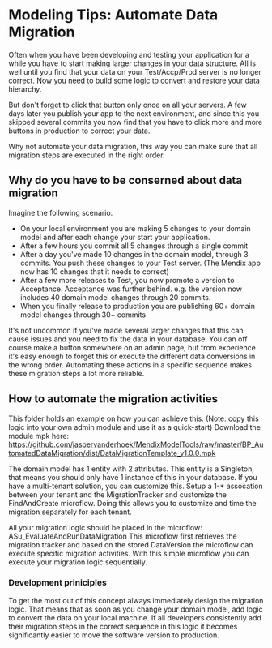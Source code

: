 # Modeling Tips: Automate Data Migration

Often when you have been developing and testing your application for a while you have to start making larger changes in your data structure. All is well until you find that your data on your Test/Accp/Prod server is no longer correct. 
Now you need to build some logic to convert and restore your data hierarchy. 

But don't forget to click that button only once on all your servers.
A few days later you publish your app to the next environment, and since this you skipped several commits you now find that you have to click more and more buttons in production to correct your data.


Why not automate your data migration, this way you can make sure that all migration steps are executed in the right order.

## Why do you have to be conserned about data migration
Imagine the following scenario. 
 * On your local environment you are making 5 changes to your domain model and after each change your start your application.
 * After a few hours you commit all 5 changes through a single commit
 * After a day you've made 10 changes in the domain model, through 3 commits. 
   You push these changes to your Test server.   (The Mendix app now has 10 changes that it needs to correct)
 * After a few more releases to Test, you now promote a version to Acceptance. 
   Acceptance was further behind. e.g. the version now includes 40 domain model changes through 20 commits. 
 * When you finally release to production you are publishing 60+ domain model changes through 30+ commits

It's not uncommon if you've made several larger changes that this can cause issues and you need to fix the data in your database. You can off course make a button somewhere on an admin page, but from experience it's easy enough to forget this or execute the different data conversions in the wrong order. 
Automating these actions in a specific sequence makes these migration steps a lot more reliable. 


## How to automate the migration activities
This folder holds an example on how you can achieve this. (Note: copy this logic into your own admin module and use it as a quick-start)
Download the module mpk here: https://github.com/jaspervanderhoek/MendixModelTools/raw/master/BP_AutomatedDataMigration/dist/DataMigrationTemplate_v1.0.0.mpk

The domain model has 1 entity with 2 attributes. This entity is a Singleton, that means you should only have 1 instance of this in your database. 
  If you have a multi-tenant solution, you can customize this. Setup a 1-* assocation between your tenant and the MigrationTracker and customize the FindAndCreate microflow. Doing this allows you to customize and time the migration separately for each tenant. 

All your migration logic should be placed in the microflow: ASu_EvaluateAndRunDataMigration
This microflow first retrieves the migration tracker and based on the stored DataVersion the microflow can execute specific migration activities. 
With this simple microflow you can execute your migration logic sequentially. 

### Development priniciples
To get the most out of this concept always immediately design the migration logic. That means that as soon as you change your domain model, add logic to convert the data on your local machine. If all developers consistently add their migration steps in the correct sequence in this logic it becomes significantly easier to move the software version to production.

